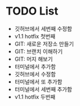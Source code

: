 # TODO List


- 깃허브에서 세번째 수정함
- v1.1 hotfix 첫번째
- GIT: 새로운 저장소 만들기
- GIT: 브랜치 이해하기
- GIT: 머지 해보기
- 터미널에서 추가함
- 깃허브에서 수정함
- 터미널에서 또 추가함
- 터미널에서 세번째 추가함
- v1.1 hotfix 두번째